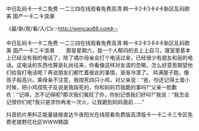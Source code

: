 中日乱码卡一卡二免费
一二三四在线观看免费高清
韩一卡2卡3卡4卡新区乱码欧美
国产一卡二卡浪潮


《最/新/观/看/入/口👉http://wencao66.com》--

中日乱码卡一卡二免费
一二三四在线观看免费高清
韩一卡2卡3卡4卡新区乱码欧美
国产一卡二卡浪潮
　　那是星期六，我一个人郁闷的去上上自习，寝室里基本上已经没有我的电话了，除了偶尔母亲会打个电话过来，已经很少有朋友和丽的电话。这电话的东西也算是礼尚往来，你看像这样对友谊的忽略，怎么好意思期望他们给我打电话呢？再说朋友们都忙着彼此的事情，渐渐冷漠了。
鸡满屋子跑，像孩子般高兴。乘母亲不注意，我捏死四只小鸡，对父亲说：“爸，你还记得土蛋小时候，把小鸡捏死子反说是我踩死的，你和妈妈罚我跪的事吗?”父亲一脸歉疚：“记得，怎不记得呢?那次我们冤枉了你，你别记恨我们好吗?”我说：“我怎会记恨你们呢?我只是求你再发一次火，让我跪到妈妈面前……”





抖音奶片黑料正能量链接直达午夜阳光在线观看免费版高清版卡一卡二卡三专区免费老狼野花社区WWW韩国
